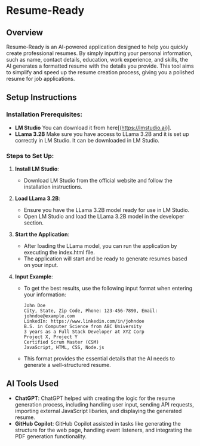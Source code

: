 # Resume-Ready

## Overview
Resume-Ready is an AI-powered application designed to help you quickly create professional resumes. By simply inputting your personal information, such as name, contact details, education, work experience, and skills, the AI generates a formatted resume with the details you provide. This tool aims to simplify and speed up the resume creation process, giving you a polished resume for job applications.

## Setup Instructions

### Installation Prerequisites:
- **LM Studio** You can download it from here[(https://lmstudio.ai)].
- **LLama 3.2B** Make sure you have access to LLama 3.2B and it is set up correctly in LM Studio. It can be downloaded in LM Studio. 

### Steps to Set Up:
1. **Install LM Studio**:
   - Download LM Studio from the official website and follow the installation instructions.
   
2. **Load LLama 3.2B**:
   - Ensure you have the LLama 3.2B model ready for use in LM Studio.
   - Open LM Studio and load the LLama 3.2B model in the developer section.

3. **Start the Application**:
   - After loading the LLama model, you can run the application by executing the index.html file.
   - The application will start and be ready to generate resumes based on your input.

4. **Input Example**:
   - To get the best results, use the following input format when entering your information:

     ```
     John Doe
     City, State, Zip Code, Phone: 123-456-7890, Email: johndoe@example.com
     LinkedIn: https://www.linkedin.com/in/johndoe
     B.S. in Computer Science from ABC University
     3 years as a Full Stack Developer at XYZ Corp
     Project X, Project Y
     Certified Scrum Master (CSM)
     JavaScript, HTML, CSS, Node.js
     ```

   - This format provides the essential details that the AI needs to generate a well-structured resume.

## AI Tools Used
- **ChatGPT**: ChatGPT helped with creating the logic for the resume generation process, including handling user input, sending API requests, importing external JavaScript libaries, and displaying the generated resume. 
- **GitHub Copilot**: GitHub Copilot assisted in tasks like generating the structure for the web page, handling event listeners, and integrating the PDF generation functionality.







>
